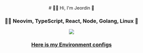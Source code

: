<!--
**Jeordman/Jeordman** is a ✨ _special_ ✨ repository because its `README.md` (this file) appears on your GitHub profile.

Here are some ideas to get you started:

- 🔭 I’m currently working on ...
- 🌱 I’m currently learning ...
- 👯 I’m looking to collaborate on ...
- 🤔 I’m looking for help with ...
- 💬 Ask me about ...
- 📫 How to reach me: ...
- 😄 Pronouns: ...
- ⚡ Fun fact: ...
-->
<div style="text-align: center;">
# 🌲🦾 Hi, I'm Jeordin 🧘

### 👨‍💻 Neovim, TypeScript, React, Node, Golang, Linux  💖

![](https://media.giphy.com/media/UPfwlZTVCBZPIO5Bwp/giphy.gif)
### [Here is my Environment configs](https://github.com/Jeordman/env-config)
</div>

